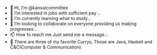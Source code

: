 - 👋 Hi, I’m @kansaicommittee
- 👀 I’m interested in jobs with sufficient pay ..
- 🌱 I’m currently learning what to study...
- 💞️ I’m looking to collaborate on everyone providing us making progresses...
- 📫 How to reach me Just send me a message...
- 🍛 There are three of my favorite Currys, Those are Java, Haskell and C&C(Computer & Communication). 

<!---
kansaicommittee/kansaicommittee is a ✨ special ✨ repository because its `README.md` (this file) appears on your GitHub profile.
You can click the Preview link to take a look at your changes.
--->

